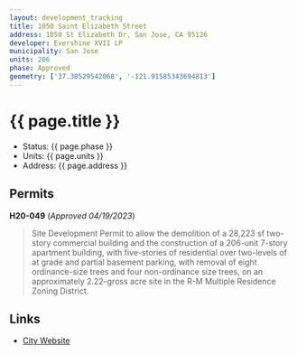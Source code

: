 ```yaml
---
layout: development_tracking
title: 1050 Saint Elizabeth Street
address: 1050 St Elizabeth Dr, San Jose, CA 95126
developer: Evershine XVII LP
municipality: San Jose
units: 206
phase: Approved
geometry: ['37.30529542068', '-121.91585343694813']
---
```

# {{ page.title }}
- Status: {{ page.phase }}
- Units: {{ page.units }}
- Address: {{ page.address }}

## Permits
**H20-049** (*Approved 04/19/2023*)
>Site Development Permit to allow the demolition of a 28,223 sf two-story commercial building and the construction of a 206-unit 7-story apartment building, with five-stories of residential over two-levels of at grade and partial basement parking, with removal of eight ordinance-size trees and four non-ordinance size trees, on an approximately 2.22-gross acre site in the R-M Multiple Residence Zoning District.

## Links
- [City Website](https://www.sanjoseca.gov/your-government/departments-offices/planning-building-code-enforcement/planning-division/environmental-review/environmental-review-documents/1050-st-elizabeth-drive-h20-049-er20-270)